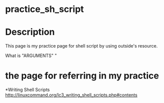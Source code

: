 # practice_sh_script

# Description
This page is my practice page for shell script by using outside's resource.

What is "ARGUMENTS" "

# the page for referring in my practice
*Writing Shell Scripts
http://linuxcommand.org/lc3_writing_shell_scripts.php#contents



